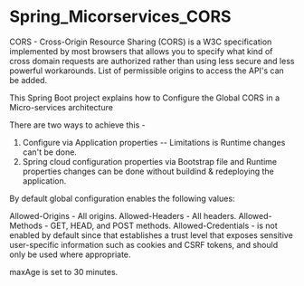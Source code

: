 # Spring_Micorservices_CORS

CORS - Cross-Origin Resource Sharing (CORS) is a W3C specification implemented by most browsers that allows you to 
specify what kind of cross domain requests are authorized rather than using less secure and less powerful workarounds.
List of permissible origins to access the API's can be added.

This Spring Boot project explains how to Configure the Global CORS in a Micro-services architecture

There are two ways to achieve this -

1)  Configure via Application properties -- Limitations is Runtime changes can't be done.
2)  Spring cloud configuration properties via Bootstrap file and Runtime properties changes can be done without buildind
	& redeploying the application.
	
By default global configuration enables the following values:

Allowed-Origins - All origins.
Allowed-Headers - All headers.
Allowed-Methods - GET, HEAD, and POST methods.
Allowed-Credentials - is not enabled by default since that establishes a trust level 
					  that exposes sensitive user-specific information such as cookies and CSRF tokens,
					  and should only be used where appropriate.

maxAge is set to 30 minutes.